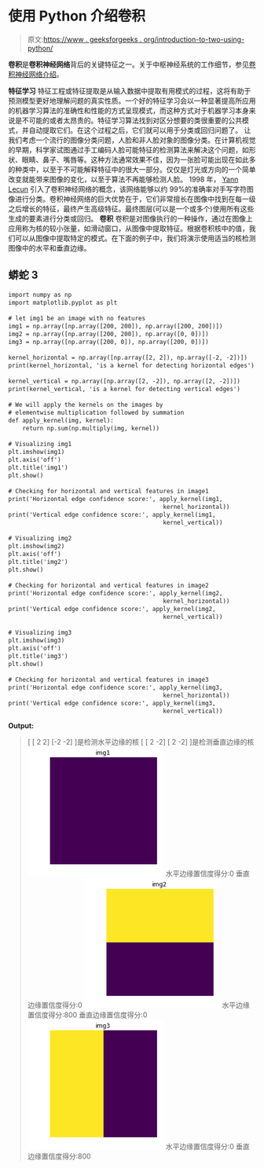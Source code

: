 # 使用 Python 介绍卷积

> 原文:[https://www . geeksforgeeks . org/introduction-to-two-using-python/](https://www.geeksforgeeks.org/introduction-to-convolutions-using-python/)

**卷积**是**卷积神经网络**背后的关键特征之一。关于中枢神经系统的工作细节，参见[卷积神经网络介绍](https://www.geeksforgeeks.org/introduction-convolution-neural-network/)。

**特征学习**
特征工程或特征提取是从输入数据中提取有用模式的过程，这将有助于预测模型更好地理解问题的真实性质。一个好的特征学习会以一种显著提高所应用的机器学习算法的准确性和性能的方式呈现模式，而这种方式对于机器学习本身来说是不可能的或者太昂贵的。特征学习算法找到对区分想要的类很重要的公共模式，并自动提取它们。在这个过程之后，它们就可以用于分类或回归问题了。
让我们考虑一个流行的图像分类问题，人脸和非人脸对象的图像分类。在计算机视觉的早期，科学家试图通过手工编码人脸可能特征的检测算法来解决这个问题，如形状、眼睛、鼻子、嘴唇等。这种方法通常效果不佳，因为一张脸可能出现在如此多的种类中，以至于不可能解释特征中的很大一部分。仅仅是灯光或方向的一个简单改变就能带来图像的变化，以至于算法不再能够检测人脸。
1998 年， [Yann Lecun](http://yann.lecun.com/) 引入了卷积神经网络的概念，该网络能够以约 99%的准确率对手写字符图像进行分类。卷积神经网络的巨大优势在于，它们非常擅长在图像中找到在每一级之后增长的特征，最终产生高级特征。最终图层(可以是一个或多个)使用所有这些生成的要素进行分类或回归。
**卷积**
卷积是对图像执行的一种操作，通过在图像上应用称为核的较小张量，如滑动窗口，从图像中提取特征。根据卷积核中的值，我们可以从图像中提取特定的模式。在下面的例子中，我们将演示使用适当的核检测图像中的水平和垂直边缘。

## 蟒蛇 3

```
import numpy as np
import matplotlib.pyplot as plt

# let img1 be an image with no features
img1 = np.array([np.array([200, 200]), np.array([200, 200])])
img2 = np.array([np.array([200, 200]), np.array([0, 0])])
img3 = np.array([np.array([200, 0]), np.array([200, 0])])

kernel_horizontal = np.array([np.array([2, 2]), np.array([-2, -2])])
print(kernel_horizontal, 'is a kernel for detecting horizontal edges')

kernel_vertical = np.array([np.array([2, -2]), np.array([2, -2])])
print(kernel_vertical, 'is a kernel for detecting vertical edges')

# We will apply the kernels on the images by
# elementwise multiplication followed by summation
def apply_kernel(img, kernel):
    return np.sum(np.multiply(img, kernel))

# Visualizing img1
plt.imshow(img1)
plt.axis('off')
plt.title('img1')
plt.show()

# Checking for horizontal and vertical features in image1
print('Horizontal edge confidence score:', apply_kernel(img1, 
                                            kernel_horizontal))
print('Vertical edge confidence score:', apply_kernel(img1, 
                                            kernel_vertical))

# Visualizing img2
plt.imshow(img2)
plt.axis('off')
plt.title('img2')
plt.show()

# Checking for horizontal and vertical features in image2
print('Horizontal edge confidence score:', apply_kernel(img2, 
                                            kernel_horizontal))
print('Vertical edge confidence score:', apply_kernel(img2, 
                                            kernel_vertical))

# Visualizing img3
plt.imshow(img3)
plt.axis('off')
plt.title('img3')
plt.show()

# Checking for horizontal and vertical features in image3
print('Horizontal edge confidence score:', apply_kernel(img3, 
                                            kernel_horizontal))
print('Vertical edge confidence score:', apply_kernel(img3, 
                                            kernel_vertical))
```

**Output:**

> [ [ 2 2]
> [-2 -2] ]是检测水平边缘的核
> [ [ 2 -2]
> [ 2 -2] ]是检测垂直边缘的核
> ![](img/059f9d9587b69c2fa19931c7c323b5c6.png)
> 水平边缘置信度得分:0
> 垂直边缘置信度得分:0
> ![](img/f0459b7fd947bf35f3937ddc9bfabfb8.png)
> 水平边缘置信度得分:800
> 垂直边缘置信度得分:0
> ![](img/b61b2ed990c8b42c84b97d6615f7afaf.png)
> 水平边缘置信度得分:0
> 垂直边缘置信度得分:800